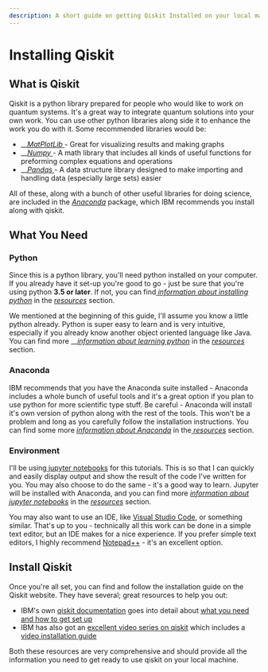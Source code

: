 ```yaml
---
description: A short guide on getting Qiskit Installed on your local machine
---
```


# Installing Qiskit

## What is Qiskit

Qiskit is a python library prepared for people who would like to work on quantum systems. It's a great way to integrate quantum solutions into your own work. You can use other python libraries along side it to enhance the work you do with it. Some recommended libraries would be:

* \_\_[_MatPlotLib_ ](https://matplotlib.org/)- Great for visualizing results and making graphs
* \_\_[_Numpy_ ](https://numpy.org/)- A math library that includes all kinds of useful functions for preforming complex equations and operations
* \_\_[_Pandas_ ](https://pandas.pydata.org/)-  A data structure library designed to make importing and handling data \(especially large sets\) easier

All of these, along with a bunch of other useful libraries for doing science, are included in the [_Anaconda_](../getting-started/resources.md#anaconda) package, which IBM recommends you install along with qiskit.

## What You Need

### Python

Since this is a python library, you'll need python installed on your computer. If you already have it set-up you're good to go - just be sure that you're using python **3.5 or later**. If not, you can find[ _information about installing python_](../getting-started/resources.md#python) in the [_resources_](../getting-started/resources.md) section.

We mentioned at the beginning of this guide, I'll assume you know a little python already. Python is super easy to learn and is very intuitive, especially if you already know another object oriented language like Java. You can find more __[_information about learning python_](../getting-started/resources.md#python) in the [_resources_](../getting-started/resources.md) section.

### Anaconda

IBM recommends that you have the Anaconda suite installed - Anaconda includes a whole bunch of useful tools and it's a great option if you plan to use python for more scientific type stuff. Be careful - Anaconda will install it's own version of python along with the rest of the tools. This won't be a problem and long as you carefully follow the installation instructions. You can find some more [_information about Anaconda_](../getting-started/resources.md#anaconda) in the[ _resources_](../getting-started/resources.md) section.

### Environment

I'll be using[ jupyter notebooks](https://jupyter.org/) for this tutorials. This is so that I can quickly and easily display output and show the result of the code I've written for you. You may also choose to do the same - it's a good way to learn. Jupyter will be installed with Anaconda, and you can find more [_information about jupyter notebooks_](../getting-started/resources.md#jupyter) in the [_resources_](../getting-started/resources.md) section.

You may also want to use an IDE, like [Visual Studio Code](https://code.visualstudio.com/), or something similar. That's up to you - technically all this work can be done in a simple text editor, but an IDE makes for a nice experience. If you prefer simple text editors, I highly recommend [Notepad++](https://notepad-plus-plus.org/downloads/) - it's an excellent option.

## Install Qiskit

Once you're all set, you can find and follow the installation guide on the Qiskit website. They have several; great resources to help you out:

* IBM's own [qiskit documentation](https://qiskit.org/documentation/index.html) goes into detail about [what you need and how to get set up](https://qiskit.org/documentation/install.html)
* IBM has also got an [excellent video series on qiskit](https://www.youtube.com/watch?v=a1NZC5rqQD8&list=PLOFEBzvs-Vvp2xg9-POLJhQwtVktlYGbY) which includes a [video installation guide](https://www.youtube.com/watch?v=M4EkW4VwhcI&t=1s)

Both these resources are very comprehensive and should provide all the information you need to get ready to use qiskit on your local machine.



